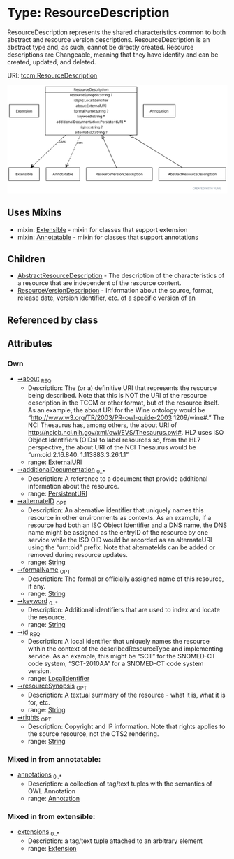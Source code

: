
# Type: ResourceDescription


ResourceDescription represents the shared characteristics common to both abstract and resource version
descriptions. ResourceDescription is an abstract type and, as such, cannot be directly created. Resource
descriptions are Changeable, meaning that they have identity and can be created, updated, and deleted.

URI: [tccm:ResourceDescription](https://hotecosystem.org/tccm/ResourceDescription)


![img](images/ResourceDescription.svg)

## Uses Mixins

 *  mixin: [Extensible](Extensible.md) - mixin for classes that support extension
 *  mixin: [Annotatable](Annotatable.md) - mixin for classes that support annotations

## Children

 * [AbstractResourceDescription](AbstractResourceDescription.md) - The description of the characteristics of a resource that are independent of the resource content.
 * [ResourceVersionDescription](ResourceVersionDescription.md) - Information about the source, format, release date, version identifier, etc. of a specific version of an

## Referenced by class


## Attributes


### Own

 * [➞about](resourceDescription__about.md)  <sub>REQ</sub>
    * Description: The (or a) definitive URI that represents the resource being described. Note that this is NOT the URI of the
resource description in the TCCM or other format, but of the resource itself. As an example, the about URI
for the Wine ontology would be “http://www.w3.org/TR/2003/PR-owl-guide-2003 1209/wine#.” The NCI Thesaurus
has, among others, the about URI of http://ncicb.nci.nih.gov/xml/owl/EVS/Thesaurus.owl#. HL7 uses ISO Object
Identifiers (OIDs) to label resources so, from the HL7 perspective, the about URI of the NCI Thesaurus would
be “urn:oid:2.16.840. 1.113883.3.26.1.1”
    * range: [ExternalURI](types/ExternalURI.md)
 * [➞additionalDocumentation](resourceDescription__additionalDocumentation.md)  <sub>0..*</sub>
    * Description: A reference to a document that provide additional information about the resource.
    * range: [PersistentURI](types/PersistentURI.md)
 * [➞alternateID](resourceDescription__alternateID.md)  <sub>OPT</sub>
    * Description: An alternative identifier that uniquely names this resource in other environments as contexts.
As an example, if a resource had both an ISO Object Identifier and a DNS name, the DNS name might be assigned
as the entryID of the resource by one service while the ISO OID would be recorded as an alternateURI using
the “urn:oid” prefix. Note that alternateIds can be added or removed during resource updates.
    * range: [String](types/String.md)
 * [➞formalName](resourceDescription__formalName.md)  <sub>OPT</sub>
    * Description: The formal or officially assigned name of this resource, if any.
    * range: [String](types/String.md)
 * [➞keyword](resourceDescription__keyword.md)  <sub>0..*</sub>
    * Description: Additional identifiers that are used to index and locate the resource.
    * range: [String](types/String.md)
 * [➞id](resourceDescription__resourceID.md)  <sub>REQ</sub>
    * Description: A local identifier that uniquely names the resource within the context of the describedResourceType and
implementing service. As an example, this might be “SCT” for the SNOMED-CT code system, “SCT-2010AA” for a
SNOMED-CT code system version.
    * range: [LocalIdentifier](types/LocalIdentifier.md)
 * [➞resourceSynopsis](resourceDescription__resourceSynopsis.md)  <sub>OPT</sub>
    * Description: A textual summary of the resource - what it is, what it is for, etc.
    * range: [String](types/String.md)
 * [➞rights](resourceDescription__rights.md)  <sub>OPT</sub>
    * Description: Copyright and IP information. Note that rights applies to the source resource, not the CTS2 rendering.
    * range: [String](types/String.md)

### Mixed in from annotatable:

 * [annotations](annotations.md)  <sub>0..*</sub>
    * Description: a collection of tag/text tuples with the semantics of OWL Annotation
    * range: [Annotation](Annotation.md)

### Mixed in from extensible:

 * [extensions](extensions.md)  <sub>0..*</sub>
    * Description: a tag/text tuple attached to an arbitrary element
    * range: [Extension](Extension.md)
